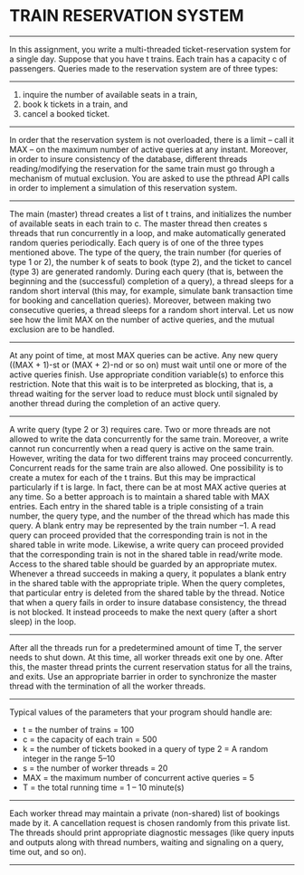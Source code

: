 # TRAIN RESERVATION SYSTEM

---

In this assignment, you write a multi-threaded ticket-reservation system for a single day. Suppose that you have t trains.
Each train has a capacity c of passengers. Queries made to the reservation system are of three types:

---

1) inquire the number of available seats in a train,
2) book k tickets in a train, and
3) cancel a booked ticket.

---
   
In order that the reservation system is not overloaded, there is a limit – call it MAX – on the maximum number of active
queries at any instant. Moreover, in order to insure consistency of the database, different threads reading/modifying the
reservation for the same train must go through a mechanism of mutual exclusion. You are asked to use the pthread API
calls in order to implement a simulation of this reservation system.

---

The main (master) thread creates a list of t trains, and initializes the number of available seats in each train to c. The
master thread then creates s threads that run concurrently in a loop, and make automatically generated random queries
periodically. Each query is of one of the three types mentioned above. The type of the query, the train number (for
queries of type 1 or 2), the number k of seats to book (type 2), and the ticket to cancel (type 3) are generated randomly.
During each query (that is, between the beginning and the (successful) completion of a query), a thread sleeps for a
random short interval (this may, for example, simulate bank transaction time for booking and cancellation queries).
Moreover, between making two consecutive queries, a thread sleeps for a random short interval. Let us now see how the
limit MAX on the number of active queries, and the mutual exclusion are to be handled.

---

At any point of time, at most MAX queries can be active. Any new query ((MAX + 1)-st or (MAX + 2)-nd or so on)
must wait until one or more of the active queries finish. Use appropriate condition variable(s) to enforce this restriction.
Note that this wait is to be interpreted as blocking, that is, a thread waiting for the server load to reduce must block until
signaled by another thread during the completion of an active query.

---

A write query (type 2 or 3) requires care. Two or more threads are not allowed to write the data concurrently for the
same train. Moreover, a write cannot run concurrently when a read query is active on the same train. However, writing
the data for two different trains may proceed concurrently. Concurrent reads for the same train are also allowed. One
possibility is to create a mutex for each of the t trains. But this may be impractical particularly if t is large. In fact, there
can be at most MAX active queries at any time. So a better approach is to maintain a shared table with MAX entries.
Each entry in the shared table is a triple consisting of a train number, the query type, and the number of the thread
which has made this query. A blank entry may be represented by the train number –1. A read query can proceed
provided that the corresponding train is not in the shared table in write mode. Likewise, a write query can proceed
provided that the corresponding train is not in the shared table in read/write mode. Access to the shared table should be
guarded by an appropriate mutex. Whenever a thread succeeds in making a query, it populates a blank entry in the
shared table with the appropriate triple. When the query completes, that particular entry is deleted from the shared table
by the thread. Notice that when a query fails in order to insure database consistency, the thread is not blocked. It instead
proceeds to make the next query (after a short sleep) in the loop.

---

After all the threads run for a predetermined amount of time T, the server needs to shut down. At this time, all worker
threads exit one by one. After this, the master thread prints the current reservation status for all the trains, and exits. Use
an appropriate barrier in order to synchronize the master thread with the termination of all the worker threads.

---

Typical values of the parameters that your program should handle are:
- t = the number of trains = 100
- c = the capacity of each train = 500
- k = the number of tickets booked in a query of type 2 = A random integer in the range 5–10
- s = the number of worker threads = 20
- MAX = the maximum number of concurrent active queries = 5
- T = the total running time = 1 – 10 minute(s)

---

Each worker thread may maintain a private (non-shared) list of bookings made by it. A cancellation request is chosen
randomly from this private list. The threads should print appropriate diagnostic messages (like query inputs and outputs
along with thread numbers, waiting and signaling on a query, time out, and so on).

---
